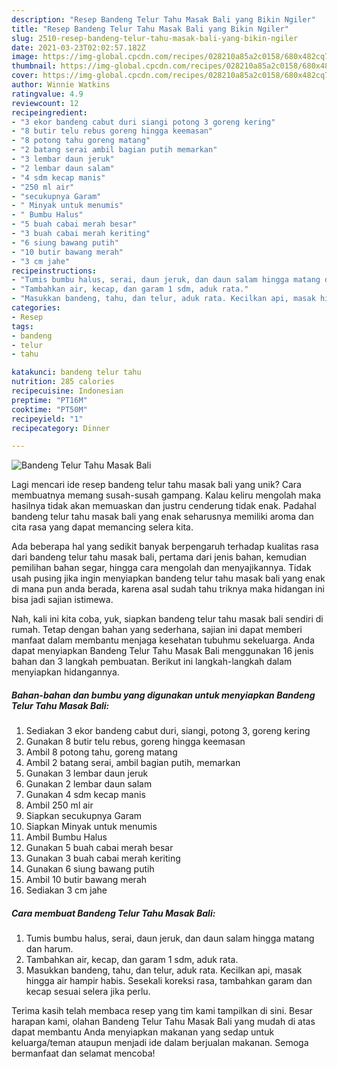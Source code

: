 ```yaml
---
description: "Resep Bandeng Telur Tahu Masak Bali yang Bikin Ngiler"
title: "Resep Bandeng Telur Tahu Masak Bali yang Bikin Ngiler"
slug: 2510-resep-bandeng-telur-tahu-masak-bali-yang-bikin-ngiler
date: 2021-03-23T02:02:57.182Z
image: https://img-global.cpcdn.com/recipes/028210a85a2c0158/680x482cq70/bandeng-telur-tahu-masak-bali-foto-resep-utama.jpg
thumbnail: https://img-global.cpcdn.com/recipes/028210a85a2c0158/680x482cq70/bandeng-telur-tahu-masak-bali-foto-resep-utama.jpg
cover: https://img-global.cpcdn.com/recipes/028210a85a2c0158/680x482cq70/bandeng-telur-tahu-masak-bali-foto-resep-utama.jpg
author: Winnie Watkins
ratingvalue: 4.9
reviewcount: 12
recipeingredient:
- "3 ekor bandeng cabut duri siangi potong 3 goreng kering"
- "8 butir telu rebus goreng hingga keemasan"
- "8 potong tahu goreng matang"
- "2 batang serai ambil bagian putih memarkan"
- "3 lembar daun jeruk"
- "2 lembar daun salam"
- "4 sdm kecap manis"
- "250 ml air"
- "secukupnya Garam"
- " Minyak untuk menumis"
- " Bumbu Halus"
- "5 buah cabai merah besar"
- "3 buah cabai merah keriting"
- "6 siung bawang putih"
- "10 butir bawang merah"
- "3 cm jahe"
recipeinstructions:
- "Tumis bumbu halus, serai, daun jeruk, dan daun salam hingga matang dan harum."
- "Tambahkan air, kecap, dan garam 1 sdm, aduk rata."
- "Masukkan bandeng, tahu, dan telur, aduk rata. Kecilkan api, masak hingga air hampir habis. Sesekali koreksi rasa, tambahkan garam dan kecap sesuai selera jika perlu."
categories:
- Resep
tags:
- bandeng
- telur
- tahu

katakunci: bandeng telur tahu 
nutrition: 285 calories
recipecuisine: Indonesian
preptime: "PT16M"
cooktime: "PT50M"
recipeyield: "1"
recipecategory: Dinner

---
```



![Bandeng Telur Tahu Masak Bali](https://img-global.cpcdn.com/recipes/028210a85a2c0158/680x482cq70/bandeng-telur-tahu-masak-bali-foto-resep-utama.jpg)

Lagi mencari ide resep bandeng telur tahu masak bali yang unik? Cara membuatnya memang susah-susah gampang. Kalau keliru mengolah maka hasilnya tidak akan memuaskan dan justru cenderung tidak enak. Padahal bandeng telur tahu masak bali yang enak seharusnya memiliki aroma dan cita rasa yang dapat memancing selera kita.

Ada beberapa hal yang sedikit banyak berpengaruh terhadap kualitas rasa dari bandeng telur tahu masak bali, pertama dari jenis bahan, kemudian pemilihan bahan segar, hingga cara mengolah dan menyajikannya. Tidak usah pusing jika ingin menyiapkan bandeng telur tahu masak bali yang enak di mana pun anda berada, karena asal sudah tahu triknya maka hidangan ini bisa jadi sajian istimewa.




Nah, kali ini kita coba, yuk, siapkan bandeng telur tahu masak bali sendiri di rumah. Tetap dengan bahan yang sederhana, sajian ini dapat memberi manfaat dalam membantu menjaga kesehatan tubuhmu sekeluarga. Anda dapat menyiapkan Bandeng Telur Tahu Masak Bali menggunakan 16 jenis bahan dan 3 langkah pembuatan. Berikut ini langkah-langkah dalam menyiapkan hidangannya.

<!--inarticleads1-->

##### Bahan-bahan dan bumbu yang digunakan untuk menyiapkan Bandeng Telur Tahu Masak Bali:

1. Sediakan 3 ekor bandeng cabut duri, siangi, potong 3, goreng kering
1. Gunakan 8 butir telu rebus, goreng hingga keemasan
1. Ambil 8 potong tahu, goreng matang
1. Ambil 2 batang serai, ambil bagian putih, memarkan
1. Gunakan 3 lembar daun jeruk
1. Gunakan 2 lembar daun salam
1. Gunakan 4 sdm kecap manis
1. Ambil 250 ml air
1. Siapkan secukupnya Garam
1. Siapkan  Minyak untuk menumis
1. Ambil  Bumbu Halus
1. Gunakan 5 buah cabai merah besar
1. Gunakan 3 buah cabai merah keriting
1. Gunakan 6 siung bawang putih
1. Ambil 10 butir bawang merah
1. Sediakan 3 cm jahe




<!--inarticleads2-->

##### Cara membuat Bandeng Telur Tahu Masak Bali:

1. Tumis bumbu halus, serai, daun jeruk, dan daun salam hingga matang dan harum.
1. Tambahkan air, kecap, dan garam 1 sdm, aduk rata.
1. Masukkan bandeng, tahu, dan telur, aduk rata. Kecilkan api, masak hingga air hampir habis. Sesekali koreksi rasa, tambahkan garam dan kecap sesuai selera jika perlu.




Terima kasih telah membaca resep yang tim kami tampilkan di sini. Besar harapan kami, olahan Bandeng Telur Tahu Masak Bali yang mudah di atas dapat membantu Anda menyiapkan makanan yang sedap untuk keluarga/teman ataupun menjadi ide dalam berjualan makanan. Semoga bermanfaat dan selamat mencoba!
